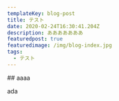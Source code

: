 ```yaml
---
templateKey: blog-post
title: テスト
date: 2020-02-24T16:30:41.204Z
description: あああああああ
featuredpost: true
featuredimage: /img/blog-index.jpg
tags:
  - テスト
---
```

\## aaaa



ada
